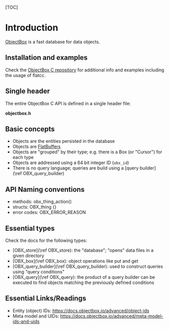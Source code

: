 [TOC]

Introduction
============
[ObjectBox](https://objectbox.io/) is a fast database for data objects.

Installation and examples
------------------------- 
Check the [ObjectBox C repository](https://github.com/objectbox/objectbox-c) for additional info and examples including the usage of flatcc.

Single header
-------------
The entire ObjectBox C API is defined in a single header file:

**objectbox.h**

Basic concepts
--------------
* Objects are the entities persisted in the database
* Objects are [FlatBuffers](https://google.github.io/flatbuffers/)
* Objects are "grouped" by their type; e.g. there is a Box (or "Cursor") for each type
* Objects are addressed using a 64 bit integer ID (`obx_id`)
* There is no query language; queries are build using a [query builder](\ref OBX_query_builder)

API Naming conventions
----------------------
* methods: obx_thing_action()
* structs: OBX_thing {}
* error codes: OBX_ERROR_REASON

Essential types
-----------------
Check the docs for the following types:

* [OBX_store](\ref OBX_store): the "database"; "opens" data files in a given directory
* [OBX_box](\ref OBX_box): object operations like put and get  
* [OBX_query_builder](\ref OBX_query_builder): used to construct queries using "query conditions"  
* [OBX_query](\ref OBX_query): the product of a query builder can be executed to find objects matching the previously defined conditions  

Essential Links/Readings
------------------------
* Entity (object) IDs: https://docs.objectbox.io/advanced/object-ids
* Meta model and UIDs: https://docs.objectbox.io/advanced/meta-model-ids-and-uids
